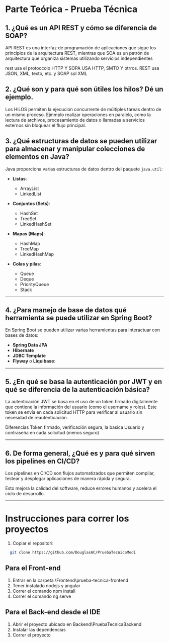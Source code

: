# Parte Teórica - Prueba Técnica

## 1. ¿Qué es un API REST y cómo se diferencia de SOAP?

API REST es una interfaz de programación de aplicaciones que sigue los principios de la arquitectura REST, mientras que SOA  es un patrón de arquitectura que organiza sistemas utilizando servicios independientes

rest usa el protoccolo HTTP Y SOPA USA HTTP, SMTO Y otrros.
REST usa JSON, XML, texto, etc. y SOAP sol XML



## 2. ¿Qué son y para qué son útiles los hilos? Dé un ejemplo.

Los HILOS permiten la ejecución concurrente de múltiples tareas dentro de un mismo proceso. Ejmmplo realizar operaciones en paralelo, como la lectura de archivos, procesamiento de datos o llamadas a servicios externos sin bloquear el flujo principal.


## 3. ¿Qué estructuras de datos se pueden utilizar para almacenar y manipular colecciones de elementos en Java?

Java proporciona varias estructuras de datos dentro del paquete `java.util`:

- **Listas**:
  - ArrayList
  - LinkedList

- **Conjuntos (Sets)**:
  - HashSet
  - TreeSet
  - LinkedHashSet

- **Mapas (Maps)**:
  - HashMap
  - TreeMap
  - LinkedHashMap

- **Colas y pilas**:
  - Queue
  - Deque
  - PriorityQueue
  - Stack


---

## 4. ¿Para manejo de base de datos qué herramienta se puede utilizar en Spring Boot?

En Spring Boot se pueden utilizar varias herramientas para interactuar con bases de datos:

- **Spring Data JPA**
- **Hibernate**
- **JDBC Template**
- **Flyway** o **Liquibase**:

---

## 5. ¿En qué se basa la autenticación por JWT y en qué se diferencia de la autenticación básica?

La autenticación JWT se basa en el uso de un token firmado digitalmente que contiene la información del usuario (como el username y roles). Este token se envía en cada solicitud HTTP para verificar al usuario sin necesidad de reautenticación.

Diferencias Token firmado, verificación segura, la basica Usuario y contraseña en cada solicitud (menos seguro)

---

## 6. De forma general, ¿Qué es y para qué sirven los pipelines en CI/CD?

Los pipelines en CI/CD son flujos automatizados que permiten compilar, testear y desplegar aplicaciones de manera rápida y segura.

Esto mejora la calidad del software, reduce errores humanos y acelera el ciclo de desarrollo.

---


# Instrucciones para correr los proyectos

1. Copiar el repositori:


```bash
  git clone https://github.com/DouglasAC/PruebaTecnicaMedi
```

## Para el Front-end

1. Entrar en la carpeta \Frontend\prueba-tecnica-frontend
2. Tener instalado nodejs y angular
3. Correr el comando npm install
4. Correr el comando ng serve

## Para el Back-end desde el IDE

1. Abrir el proyecto ubicado en Backend\PruebaTecnicaBackend
2. Instalar las dependencias 
3. Correr el proyecto